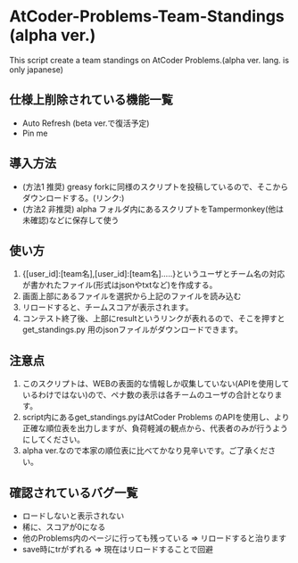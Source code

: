 # AtCoder-Problems-Team-Standings (alpha ver.)
This script create a team standings on AtCoder Problems.(alpha ver. lang. is only japanese)

## 仕様上削除されている機能一覧
- Auto Refresh (beta ver.で復活予定)
- Pin me

## 導入方法
- (方法1 推奨) greasy forkに同様のスクリプトを投稿しているので、そこからダウンロードする。(リンク:)
- (方法2 非推奨) alpha フォルダ内にあるスクリプトをTampermonkey(他は未確認)などに保存して使う

## 使い方 
1. {[user_id]:[team名],[user_id]:[team名].....}というユーザとチーム名の対応が書かれたファイル(形式はjsonやtxtなど)を作成する。
2. 画面上部にあるファイルを選択から上記のファイルを読み込む
3. リロードすると、チームスコアが表示されます。
4. コンテスト終了後、上部にresultというリンクが表れるので、そこを押すと get_standings.py 用のjsonファイルがダウンロードできます。

## 注意点
1. このスクリプトは、WEBの表面的な情報しか収集していない(APIを使用しているわけではない)ので、ペナ数の表示は各チームのユーザの合計となります。
2. script内にあるget_standings.pyはAtCoder Problems のAPIを使用し、より正確な順位表を出力しますが、負荷軽減の観点から、代表者のみが行うようにしてください。
3. alpha ver.なので本家の順位表に比べてかなり見辛いです。ご了承ください。

## 確認されているバグ一覧
- ロードしないと表示されない
- 稀に、スコアが0になる
- 他のProblems内のページに行っても残っている => リロードすると治ります
- save時にtrがずれる => 現在はリロードすることで回避
